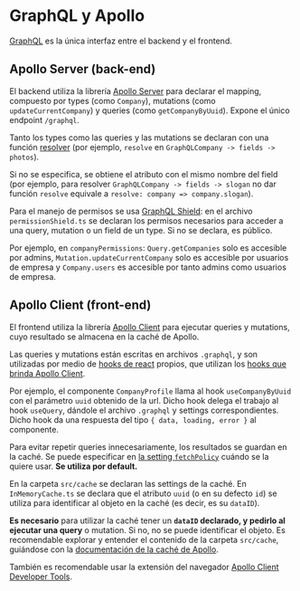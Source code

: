 # GraphQL y Apollo

[GraphQL](https://graphql.org/learn/)
es la única interfaz entre el backend y el frontend.

## Apollo Server (back-end)

El backend utiliza la librería
[Apollo Server](https://www.apollographql.com/docs/apollo-server/)
para declarar el mapping, compuesto por types (como `Company`),
mutations (como `updateCurrentCompany`) y queries (como `getCompanyByUuid`).
Expone el único endpoint `/graphql`.

Tanto los types como las queries y las mutations se declaran con una función
[resolver](https://www.apollographql.com/docs/apollo-server/data/resolvers/)
(por ejemplo, `resolve` en `GraphQLCompany -> fields -> photos`).

Si no se especifica, se obtiene el atributo con el mismo nombre del field
(por ejemplo, para resolver `GraphQLCompany -> fields -> slogan`
no dar función `resolve` equivale a `resolve: company => company.slogan`).

Para el manejo de permisos se usa
[GraphQL Shield](https://github.com/maticzav/graphql-shield/blob/master/README.md): en el archivo `permissionShield.ts` se declaran los permisos
necesarios para acceder a
una query, mutation o un field de un type. Si no se declara, es público.

Por ejemplo, en `companyPermissions`: `Query.getCompanies` solo es
accesible por admins, `Mutation.updateCurrentCompany` solo es accesible
por usuarios de empresa y `Company.users` es accesible por tanto
admins como usuarios de empresa.

## Apollo Client (front-end)

El frontend utiliza la librería
[Apollo Client](https://www.apollographql.com/docs/react/)
para ejecutar queries y mutations, cuyo resultado se almacena en la caché de Apollo.

Las queries y mutations están escritas en archivos `.graphql`,
y son utilizadas por medio de
[hooks de react](https://reactjs.org/docs/hooks-overview.html)
propios, que utilizan los
[hooks que brinda Apollo Client](https://www.apollographql.com/docs/react/api/react/hooks/).

Por ejemplo, el componente `CompanyProfile` llama al hook
`useCompanyByUuid` con el parámetro `uuid` obtenido de la url.
Dicho hook delega el trabajo al hook `useQuery`,
dándole el archivo `.graphql` y settings correspondientes.
Dicho hook da una respuesta del tipo `{ data, loading, error }` al componente.

Para evitar repetir queries innecesariamente,
los resultados se guardan en la caché.
Se puede especificar en
[la setting `fetchPolicy`](https://www.apollographql.com/docs/react/data/queries/#setting-a-fetch-policy)
cuándo se la quiere usar. **Se utiliza por default.**

En la carpeta `src/cache` se declaran las settings de la caché.
En `InMemoryCache.ts` se declara que el atributo `uuid` (o en su defecto `id`)
se utiliza para identificar al objeto en la caché (es decir, es su `dataID`).

**Es necesario** para utilizar la caché tener un **`dataID` declarado, y pedirlo al
ejecutar una query** o mutation. Si no, no se puede identificar el objeto.
Es recomendable explorar y entender el contenido de la carpeta
`src/cache`, guiándose con la
[documentación de la caché de Apollo](https://www.apollographql.com/docs/react/caching/cache-configuration/).

También es recomendable usar la extensión del navegador
[Apollo Client Developer Tools](https://chrome.google.com/webstore/detail/apollo-client-developer-t/jdkknkkbebbapilgoeccciglkfbmbnfm).
